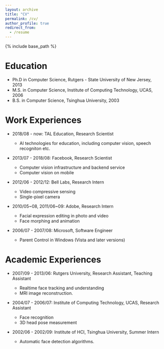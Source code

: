 ```yaml
---
layout: archive
title: "CV"
permalink: /cv/
author_profile: true
redirect_from:
  - /resume
---
```


{% include base_path %}

Education
======

* Ph.D in Computer Science, Rutgers - State University of New Jersey, 2013
* M.S. in Computer Science, Institute of Computing Technology, UCAS, 2006
* B.S. in Computer Science, Tsinghua University, 2003

Work Experiences
======
* 2018/08 - now: TAL Education, Research Scientist
  * AI technologies for education, including computer vision, speech recogniton etc.

* 2013/07 - 2018/08: Facebook, Research Scientist
  * Computer vision infrastructure and backend service
  * Computer vision on mobile

* 2012/06 - 2012/12: Bell Labs, Research Intern
  * Video compressive sensing
  * Single-pixel camera

* 2010/05~08, 2011/06~09: Adobe, Research Intern
  * Facial expression editing in photo and video
  * Face morphing and animation

* 2006/07 - 2007/08: Microsoft, Software Engineer
  * Parent Control in Windows (Vista and later versions)

Academic Experiences
======
* 2007/09 - 2013/06: Rutgers University, Research Assistant, Teaching Assistant
  * Realtime face tracking and understanding
  * MRI image reconstruction.

* 2004/07 - 2006/07: Institute of Computing Technology, UCAS, Research Assistant
  * Face recognition
  * 3D head pose measurement

* 2002/06 - 2002/09: Institute of HCI, Tsinghua University, Summer Intern
  * Automatic face detection algorithms.
